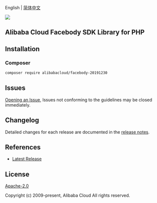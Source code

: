English | [简体中文](README-CN.md)

![](https://aliyunsdk-pages.alicdn.com/icons/AlibabaCloud.svg)

## Alibaba Cloud Facebody SDK Library for PHP

## Installation

### Composer

```bash
composer require alibabacloud/facebody-20191230
```

## Issues

[Opening an Issue](https://github.com/aliyun/alibabacloud-sdk/issues/new), Issues not conforming to the guidelines may be closed immediately.

## Changelog

Detailed changes for each release are documented in the [release notes](./ChangeLog.txt).

## References

* [Latest Release](https://github.com/aliyun/alibabacloud-sdk)

## License

[Apache-2.0](http://www.apache.org/licenses/LICENSE-2.0)

Copyright (c) 2009-present, Alibaba Cloud All rights reserved.
